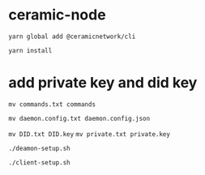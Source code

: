 # ceramic-node

`yarn global add @ceramicnetwork/cli`

`yarn install`

# add private key and did key


`mv commands.txt commands`

`mv daemon.config.txt daemon.config.json`

`mv DID.txt DID.key`
`mv private.txt private.key`


`./deamon-setup.sh`

`./client-setup.sh`

